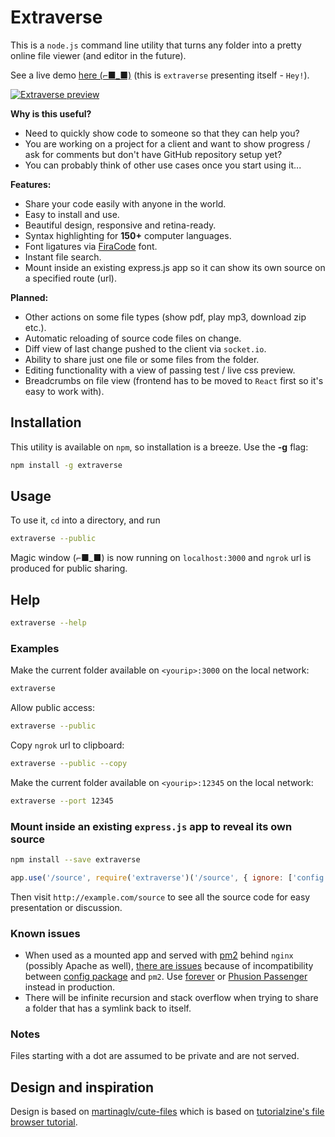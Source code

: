 # Extraverse

This is a `node.js` command line utility that turns any folder into a pretty online file viewer (and editor in the future).

See a live demo [here (⌐■_■)](https://demo.extraverse.io) (this is `extraverse` presenting itself - `Hey!`).

[![Extraverse preview](http://cdn.tutorialzine.com/wp-content/uploads/2014/09/file-and-folder-grid.jpg)](https://demo.extraverse.io)

**Why is this useful?**

* Need to quickly show code to someone so that they can help you?
* You are working on a project for a client and want to show progress / ask for comments but don't have GitHub repository setup yet?
* You can probably think of other use cases once you start using it...

**Features:**

* Share your code easily with anyone in the world.
* Easy to install and use.
* Beautiful design, responsive and retina-ready.
* Syntax highlighting for **150+** computer languages.
* Font ligatures via [FiraCode](https://github.com/tonsky/FiraCode) font.
* Instant file search.
* Mount inside an existing express.js app so it can show its own source on a specified route (url).

**Planned:**

* Other actions on some file types (show pdf, play mp3, download zip etc.).
* Automatic reloading of source code files on change.
* Diff view of last change pushed to the client via `socket.io`.
* Ability to share just one file or some files from the folder.
* Editing functionality with a view of passing test / live css preview.
* Breadcrumbs on file view (frontend has to be moved to `React` first so it's easy to work with).

## Installation

This utility is available on `npm`, so installation is a breeze. Use the **-g** flag:

```bash
npm install -g extraverse
```

## Usage

To use it, `cd` into a directory, and run

```bash
extraverse --public
```

Magic window (⌐■_■) is now running on `localhost:3000` and `ngrok` url is produced for public sharing.

## Help

```bash
extraverse --help
```

### Examples

Make the current folder available on `<yourip>:3000` on the local network:

```bash
extraverse
```

Allow public access:

```bash
extraverse --public
```

Copy `ngrok` url to clipboard:

```bash
extraverse --public --copy
```

Make the current folder available on `<yourip>:12345` on the local network:

```bash
extraverse --port 12345
```

### Mount inside an existing `express.js` app to reveal its own source

```bash
npm install --save extraverse
```

```javascript
app.use('/source', require('extraverse')('/source', { ignore: ['config'] }))
```

Then visit `http://example.com/source` to see all the source code for easy presentation or discussion.

### Known issues

* When used as a mounted app and served with [pm2](https://www.npmjs.com/package/pm2) behind `nginx` (possibly Apache as well), [there are issues](http://serverfault.com/questions/766280/nginx-proxy-pass-cannot-fetch-assets) because of incompatibility between [config package](https://www.npmjs.com/package/config) and `pm2`. Use [forever](https://www.npmjs.com/package/forever) or [Phusion Passenger](https://github.com/phusion/passenger/wiki/Phusion-Passenger:-Node.js-tutorial) instead in production.
* There will be infinite recursion and stack overflow when trying to share a folder that has a symlink back to itself.

### Notes

Files starting with a dot are assumed to be private and are not served.

## Design and inspiration

Design is based on [martinaglv/cute-files](https://github.com/martinaglv/cute-files) which is based on [tutorialzine's file browser tutorial](http://tutorialzine.com/2014/09/cute-file-browser-jquery-ajax-php/).

